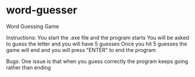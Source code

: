 # word-guesser
Word Guessing Game

Instructions:
You start the .exe file and the program starts
You will be asked to guess the letter and you will have 5 guesses
Once you hit 5 guesses the game will end and you will press "ENTER" to end the program

Bugs:
One issue is that when you guess correctly the program keeps going rather than ending 
